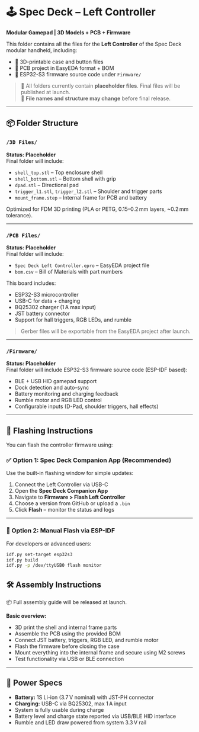 # 🕹️ Spec Deck – Left Controller  
**Modular Gamepad | 3D Models + PCB + Firmware**

This folder contains all the files for the **Left Controller** of the Spec Deck modular handheld, including:

- 🧩 3D-printable case and button files  
- 📐 PCB project in EasyEDA format + BOM  
- 🔧 ESP32-S3 firmware source code under `Firmware/`

> 🚧 All folders currently contain **placeholder files**. Final files will be published at launch.  
> 🔄 **File names and structure may change** before final release.

---

## 📦 Folder Structure

### `/3D Files/`  
**Status: Placeholder**  
Final folder will include:

- `shell_top.stl` – Top enclosure shell  
- `shell_bottom.stl` – Bottom shell with grip  
- `dpad.stl` – Directional pad  
- `trigger_l1.stl`, `trigger_l2.stl` – Shoulder and trigger parts  
- `mount_frame.step` – Internal frame for PCB and battery

Optimized for FDM 3D printing (PLA or PETG, 0.15–0.2 mm layers, ~0.2 mm tolerance).

---

### `/PCB Files/`  
**Status: Placeholder**  
Final folder will include:

- `Spec Deck Left Controller.epro` – EasyEDA project file  
- `bom.csv` – Bill of Materials with part numbers

This board includes:

- ESP32-S3 microcontroller  
- USB-C for data + charging  
- BQ25302 charger (1 A max input)  
- JST battery connector  
- Support for hall triggers, RGB LEDs, and rumble

> Gerber files will be exportable from the EasyEDA project after launch.

---

### `/Firmware/`  
**Status: Placeholder**  
Final folder will include ESP32-S3 firmware source code (ESP-IDF based):

- BLE + USB HID gamepad support  
- Dock detection and auto-sync  
- Battery monitoring and charging feedback  
- Rumble motor and RGB LED control  
- Configurable inputs (D-Pad, shoulder triggers, hall effects)

---

## 🔧 Flashing Instructions

You can flash the controller firmware using:

### ✅ Option 1: Spec Deck Companion App (Recommended)  
Use the built-in flashing window for simple updates:

1. Connect the Left Controller via USB-C  
2. Open the **Spec Deck Companion App**  
3. Navigate to **Firmware > Flash Left Controller**  
4. Choose a version from GitHub or upload a `.bin`  
5. Click **Flash** – monitor the status and logs

---

### 🧪 Option 2: Manual Flash via ESP-IDF  
For developers or advanced users:

```bash
idf.py set-target esp32s3
idf.py build
idf.py -p /dev/ttyUSB0 flash monitor
```

## 🛠️ Assembly Instructions  
📦 Full assembly guide will be released at launch.

**Basic overview:**

- 3D print the shell and internal frame parts  
- Assemble the PCB using the provided BOM  
- Connect JST battery, triggers, RGB LED, and rumble motor  
- Flash the firmware before closing the case  
- Mount everything into the internal frame and secure using M2 screws  
- Test functionality via USB or BLE connection

---

## 🔋 Power Specs

- **Battery:** 1S Li-ion (3.7 V nominal) with JST-PH connector  
- **Charging:** USB-C via BQ25302, max 1 A input  
- System is fully usable during charge  
- Battery level and charge state reported via USB/BLE HID interface  
- Rumble and LED draw powered from system 3.3 V rail

